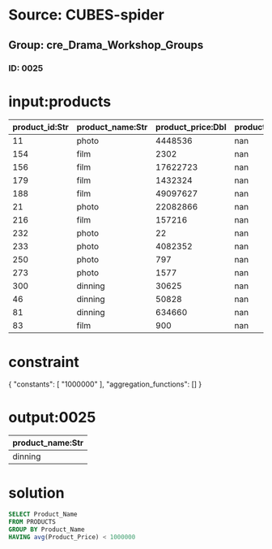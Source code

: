 # Source: CUBES-spider
## Group: cre_Drama_Workshop_Groups
### ID: 0025

# input:products

| product_id:Str | product_name:Str | product_price:Dbl | product_description:Str | other_product_service_details:Str |
|---|---|---|---|---|
| 11 | photo | 4448536 | nan | nan |
| 154 | film | 2302 | nan | nan |
| 156 | film | 17622723 | nan | nan |
| 179 | film | 1432324 | nan | nan |
| 188 | film | 49097627 | nan | nan |
| 21 | photo | 22082866 | nan | nan |
| 216 | film | 157216 | nan | nan |
| 232 | photo | 22 | nan | nan |
| 233 | photo | 4082352 | nan | nan |
| 250 | photo | 797 | nan | nan |
| 273 | photo | 1577 | nan | nan |
| 300 | dinning | 30625 | nan | nan |
| 46 | dinning | 50828 | nan | nan |
| 81 | dinning | 634660 | nan | nan |
| 83 | film | 900 | nan | nan |

# constraint

{
  "constants": [
    "1000000"
  ],
  "aggregation_functions": []
}

# output:0025

| product_name:Str |
|---|
| dinning |

# solution

```sql
SELECT Product_Name
FROM PRODUCTS
GROUP BY Product_Name
HAVING avg(Product_Price) < 1000000
```
